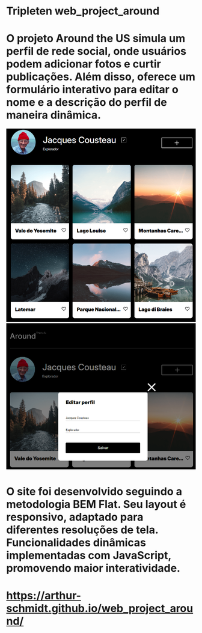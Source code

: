 # Tripleten web_project_around

# O projeto Around the US simula um perfil de rede social, onde usuários podem adicionar fotos e curtir publicações. Além disso, oferece um formulário interativo para editar o nome e a descrição do perfil de maneira dinâmica.

![Print da sessão elements](./images/elements_printscreen.png)
![Print da sessão profile](./images/profile_printscreen.png)

# O site foi desenvolvido seguindo a metodologia BEM Flat. Seu layout é responsivo, adaptado para diferentes resoluções de tela. Funcionalidades dinâmicas implementadas com JavaScript, promovendo maior interatividade.

# https://arthur-schmidt.github.io/web_project_around/
